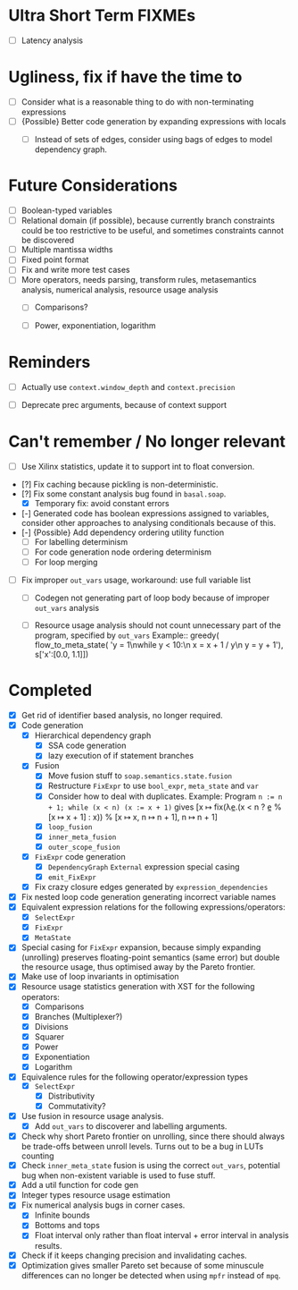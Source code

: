 # Ultra Short Term FIXMEs

* [ ] Latency analysis


# Ugliness, fix if have the time to

* [ ] Consider what is a reasonable thing to do with non-terminating
  expressions
* [ ] {Possible} Better code generation by expanding expressions with locals
    - [ ] Instead of sets of edges, consider using bags of edges to model
      dependency graph.


# Future Considerations

* [ ] Boolean-typed variables
* [ ] Relational domain (if possible), because currently branch constraints
  could be too restrictive to be useful, and sometimes constraints cannot
  be discovered
* [ ] Multiple mantissa widths
* [ ] Fixed point format
* [ ] Fix and write more test cases
* [ ] More operators, needs parsing, transform rules, metasemantics analysis,
  numerical analysis, resource usage analysis
    - [ ] Comparisons?
    - [ ] Power, exponentiation, logarithm


# Reminders

* [ ] Actually use `context.window_depth` and `context.precision`
* [ ] Deprecate prec arguments, because of context support


# Can't remember / No longer relevant

* [ ] Use Xilinx statistics, update it to support int to float conversion.
* [?] Fix caching because pickling is non-deterministic.
* [?] Fix some constant analysis bug found in `basal.soap`.
    - [X] Temporary fix: avoid constant errors
* [-] Generated code has boolean expressions assigned to variables, consider
  other approaches to analysing conditionals because of this.
* [-] {Possible} Add dependency ordering utility function
    - [ ] For labelling determinism
    - [ ] For code generation node ordering determinism
    - [ ] For loop merging
* [ ] Fix improper `out_vars` usage, workaround: use full variable list
    - [ ] Codegen not generating part of loop body because of
      improper `out_vars` analysis
    - [ ] Resource usage analysis should not count unnecessary part of the
      program, specified by `out_vars`
  Example::
        greedy(
            flow_to_meta_state(
                'y = 1\nwhile y < 10:\n x = x + 1 / y\n y = y + 1'),
            s['x':[0.0, 1.1]])


# Completed

* [X] Get rid of identifier based analysis, no longer required.
* [X] Code generation
    - [X] Hierarchical dependency graph
        - [X] SSA code generation
        - [X] lazy execution of if statement branches
    - [X] Fusion
        - [X] Move fusion stuff to `soap.semantics.state.fusion`
        - [X] Restructure `FixExpr` to use `bool_expr`, `meta_state` and `var`
        - [X] Consider how to deal with duplicates. Example:
          Program `n := n + 1; while (x < n) (x := x + 1)` gives
          [x ↦ fix(λe̲.(x < n ? e̲ % [x ↦ x + 1] : x)) % [x ↦ x, n ↦ n + 1],
          n ↦ n + 1]
        - [X] `loop_fusion`
        - [X] `inner_meta_fusion`
        - [X] `outer_scope_fusion`
    - [X] `FixExpr` code generation
        - [X] `DependencyGraph` `External` expression special casing
        - [X] `emit_FixExpr`
    - [X] Fix crazy closure edges generated by `expression_dependencies`
* [X] Fix nested loop code generation generating incorrect variable names
* [X] Equivalent expression relations for the following expressions/operators:
    - [X] `SelectExpr`
    - [X] `FixExpr`
    - [X] `MetaState`
* [X] Special casing for `FixExpr` expansion, because simply expanding
  (unrolling) preserves floating-point semantics (same error) but double
  the resource usage, thus optimised away by the Pareto frontier.
* [X] Make use of loop invariants in optimisation
* [X] Resource usage statistics generation with XST for the following
  operators:
    - [X] Comparisons
    - [X] Branches (Multiplexer?)
    - [X] Divisions
    - [X] Squarer
    - [X] Power
    - [X] Exponentiation
    - [X] Logarithm
* [X] Equivalence rules for the following operator/expression types
    - [X] `SelectExpr`
        - [X] Distributivity
        - [X] Commutativity?
* [X] Use fusion in resource usage analysis.
    - [X] Add `out_vars` to discoverer and labelling arguments.
* [X] Check why short Pareto frontier on unrolling, since there should always
  be trade-offs between unroll levels. Turns out to be a bug in LUTs counting
* [X] Check `inner_meta_state` fusion is using the correct `out_vars`,
  potential bug when non-existent variable is used to fuse stuff.
* [X] Add a util function for code gen
* [X] Integer types resource usage estimation
* [X] Fix numerical analysis bugs in corner cases.
    - [X] Infinite bounds
    - [X] Bottoms and tops
    - [X] Float interval only rather than float interval + error interval in
      analysis results.
* [X] Check if it keeps changing precision and invalidating caches.
* [X] Optimization gives smaller Pareto set because of some minuscule
  differences can no longer be detected when using `mpfr` instead of `mpq`.
